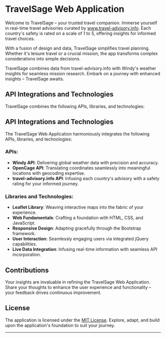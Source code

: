 # TravelSage Web Application

Welcome to TravelSage – your trusted travel companion. Immerse yourself in real-time travel advisories curated by www.travel-advisory.info. Each country's safety is rated on a scale of 1 to 5, offering insights for informed travel choices.

With a fusion of design and data, TravelSage simplifies travel planning. Whether it's leisure travel or a crucial mission, the app transforms complex considerations into simple decisions.

TravelSage combines data from travel-advisory.info with Windy's weather insights for seamless mission research. Embark on a journey with enhanced insights – TravelSage awaits.


## API Integrations and Technologies

TravelSage combines the following APIs, libraries, and technologies:

## API Integrations and Technologies

The TravelSage Web Application harmoniously integrates the following APIs, libraries, and technologies:

### APIs:

- **Windy API**: Delivering global weather data with precision and accuracy.
- **OpenCage API**: Translating coordinates seamlessly into meaningful locations with geocoding expertise.
- **travel-advisory.info API**: Infusing each country's advisory with a safety rating for your informed journey.

### Libraries and Technologies:

- **Leaflet Library**: Weaving interactive maps into the fabric of your experience.
- **Web Fundamentals**: Crafting a foundation with HTML, CSS, and JavaScript.
- **Responsive Design**: Adapting gracefully through the Bootstrap framework.
- **User Interaction**: Seamlessly engaging users via integrated jQuery capabilities.
- **Live Data Integration**: Infusing real-time information with seamless API incorporation.

## Contributions

Your insights are invaluable in refining the TravelSage Web Application. Share your thoughts to enhance the user experience and functionality – your feedback drives continuous improvement.

## License

The application is licensed under the [MIT License](LICENSE). Explore, adapt, and build upon the application's foundation to suit your journey.

---
